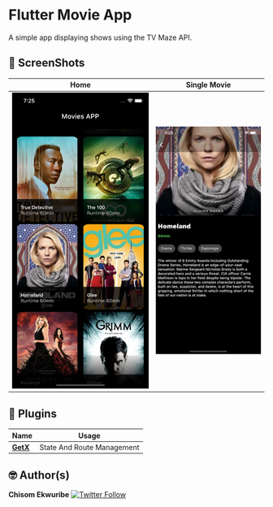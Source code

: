 # Flutter Movie App

A simple app displaying shows using the TV Maze API.
<br>

## 📸 ScreenShots

| Home | Single Movie |
|------|-------|
|<img src="screenshots/screen1.png" width="400">|<img src="screenshots/screen2.png" width="300">|


## 🔌 Plugins
| Name | Usage |
|------|-------|
|[**GetX**](https://pub.dev/packages/get)| State And Route Management|



## 🤓 Author(s)
**Chisom Ekwuribe** [![Twitter Follow](https://img.shields.io/twitter/follow/root_sanchez.svg?style=social)](https://twitter.com/root_sanchez)

<!-- 
## 🔖 LICENCE
[Apache-2.0](https://github.com/JideGuru/FlutterEbookApp/blob/master/LICENSE) -->